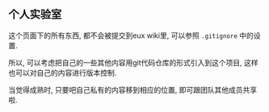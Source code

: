 ## 个人实验室

这个页面下的所有东西, 都不会被提交到eux wiki里, 可以参照 `.gitignore` 中的设置.

所以, 可以考虑把自己的一些其他内容用git代码仓库的形式引入到这个项目, 这样也可以对自己的内容进行版本控制.

当觉得成熟时, 只要吧自己私有的内容移到相应的位置, 即可跟团队其他成员共享啦.